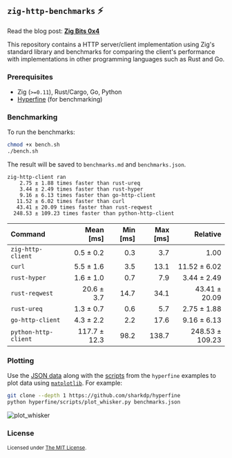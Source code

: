 ## `zig-http-benchmarks` ⚡

Read the blog post: [**Zig Bits 0x4**](https://blog.orhun.dev/zig-bits-04/)

This repository contains a HTTP server/client implementation using Zig's standard library and benchmarks for comparing the client's performance with implementations in other programming languages such as Rust and Go.

### Prerequisites

- Zig (`>=0.11`), Rust/Cargo, Go, Python
- [Hyperfine](https://github.com/sharkdp/hyperfine) (for benchmarking)

### Benchmarking

To run the benchmarks:

```sh
chmod +x bench.sh
./bench.sh
```

The result will be saved to `benchmarks.md` and `benchmarks.json`.

```
zig-http-client ran
    2.75 ± 1.88 times faster than rust-ureq
    3.44 ± 2.49 times faster than rust-hyper
    9.16 ± 6.13 times faster than go-http-client
   11.52 ± 6.02 times faster than curl
   43.41 ± 20.09 times faster than rust-reqwest
  248.53 ± 109.23 times faster than python-http-client
```

| Command              |    Mean [ms] | Min [ms] | Max [ms] |        Relative |
| :------------------- | -----------: | -------: | -------: | --------------: |
| `zig-http-client`    |    0.5 ± 0.2 |      0.3 |      3.7 |            1.00 |
| `curl`               |    5.5 ± 1.6 |      3.5 |     13.1 |    11.52 ± 6.02 |
| `rust-hyper`         |    1.6 ± 1.0 |      0.7 |      7.9 |     3.44 ± 2.49 |
| `rust-reqwest`       |   20.6 ± 3.7 |     14.7 |     34.1 |   43.41 ± 20.09 |
| `rust-ureq`          |    1.3 ± 0.7 |      0.6 |      5.7 |     2.75 ± 1.88 |
| `go-http-client`     |    4.3 ± 2.2 |      2.2 |     17.6 |     9.16 ± 6.13 |
| `python-http-client` | 117.7 ± 12.3 |     98.2 |    138.7 | 248.53 ± 109.23 |

### Plotting

Use the [JSON data](https://github.com/sharkdp/hyperfine#json) along with the [scripts](https://github.com/sharkdp/hyperfine/tree/master/scripts) from the `hyperfine` examples to plot data using [`matplotlib`](https://matplotlib.org/). For example:

```sh
git clone --depth 1 https://github.com/sharkdp/hyperfine
python hyperfine/scripts/plot_whisker.py benchmarks.json
```

![plot_whisker](https://user-images.githubusercontent.com/24392180/250958779-3c9b78ce-c5f2-45fa-bb8f-278fb076eb37.jpg)

### License

<sup>
Licensed under <a href="LICENSE">The MIT License</a>.
</sup>
